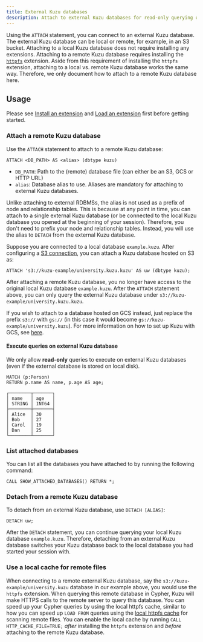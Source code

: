 ```yaml
---
title: External Kuzu databases
description: Attach to external Kuzu databases for read-only querying of local and remote database instances.
---
```


Using the `ATTACH` statement, you can connect to an external Kuzu database. The external Kuzu database can be local or remote, for example,
in an S3 bucket. Attaching to a local Kuzu database does not require installing any extensions. Attaching to a remote
Kuzu database requires installing the [`httpfs`](/extensions/httpfs) extension. Aside from this requirement of installing the `httpfs` extension,
attaching to a local vs. remote Kuzu database works the same way. Therefore, we only document how to attach to a remote Kuzu database here.

## Usage

Please see [Install an extension](/extensions#install-an-extension) and [Load an extension](/extensions#load-an-extension) first before getting started.

### Attach a remote Kuzu database

Use the `ATTACH` statement to attach to a remote Kuzu database:

```cypher
ATTACH <DB_PATH> AS <alias> (dbtype kuzu)
```

- `DB_PATH`: Path to the (remote) database file (can either be an S3, GCS or HTTP URL)
- `alias`: Database alias to use. Aliases are mandatory for attaching to external Kuzu databases.

Unlike attaching to external RDBMSs, the alias is not used as a prefix of node and relationship tables. This is because at any point in time,
you can attach to a single external Kuzu database (or be connected to the local Kuzu database you opened at the beginning of your session).
Therefore, you don't need to prefix your node and relationship tables.
Instead, you will use the alias to `DETACH` from the external Kuzu database.

Suppose you are connected to a local database `example.kuzu`. After configuring a [S3 connection](/extensions/s3#configure-the-connection), you can attach a Kuzu database hosted on S3 as:

```cypher
ATTACH 's3://kuzu-example/university.kuzu.kuzu' AS uw (dbtype kuzu);
```
After attaching a remote Kuzu database, you no longer have access to the original local Kuzu database `example.kuzu`.
After the `ATTACH` statement above, you can only query the external Kuzu database under `s3://kuzu-example/university.kuzu.kuzu`.

If you wish to attach to a database hosted on GCS instead, just replace the prefix `s3://` with `gs://` (in this case it would become `gs://kuzu-example/university.kuzu`). For more information on how to set up Kuzu with GCS, see [here](/extensions/gcs).

#### Execute queries on external Kuzu database
We only allow **read-only** queries to execute on external Kuzu databases (even if the external database is stored on local disk).
```cypher
MATCH (p:Person)
RETURN p.name AS name, p.age AS age;
```

```table
┌────────┬───────┐
│ name   │ age   │
│ STRING │ INT64 │
├────────┼───────┤
│ Alice  │ 30    │
│ Bob    │ 27    │
│ Carol  │ 19    │
│ Dan    │ 25    │
└────────┴───────┘
```

### List attached databases

You can list all the databases you have attached to by running the following command:
```cypher
CALL SHOW_ATTACHED_DATABASES() RETURN *;
```

### Detach from a remote Kuzu database

To detach from an external Kuzu database, use `DETACH [ALIAS]`:

```cypher
DETACH uw;
```

After the `DETACH` statement, you can continue querying your local Kuzu database `example.kuzu`. Therefore, detaching
from an external Kuzu database switches your Kuzu database back to the local database you had started your session with.

### Use a local cache for remote files

When connecting to a remote external Kuzu database, say the `s3://kuzu-example/university.kuzu` database in our example above,
you would use the `httpfs` extension. When querying this remote database in Cypher, Kuzu will make HTTPS calls to the
remote server to query this database. You can speed up your Cypher queries by using the local httpfs cache,
similar to how you can speed up `LOAD FROM` queries using the [local httpfs cache](/extensions/httpfs#local-cache)
for scanning remote files.
You can enable the local cache by running `CALL HTTP_CACHE_FILE=TRUE;` _after_ installing the `httpfs`
extension and _before_ attaching to the remote Kuzu database.

